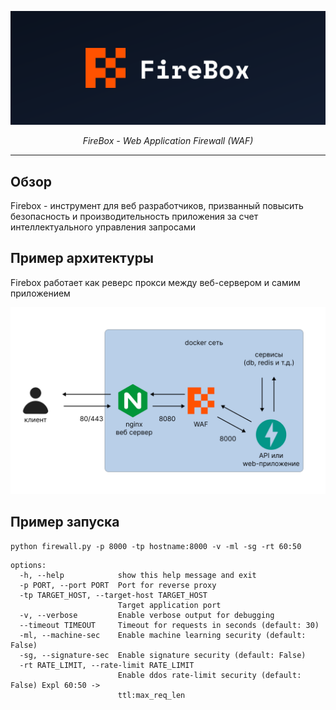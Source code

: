 <p align="center">
  <img src="media/logo_line.png" alt="FastShield">
</p>
<p align="center">
    <em>FireBox - Web Application Firewall (WAF)  </em>
</p>

---
## Обзор

Firebox - инструмент для веб разработчиков, призванный повысить безопасность и производительность приложения за счет интеллектуального управления запросами


## Пример архитектуры

Firebox работает как реверс прокси между веб-сервером и самим приложением

<p align="center">
  <img src="media/archi.png" alt="FastShield">
</p>


## Пример запуска
```
python firewall.py -p 8000 -tp hostname:8000 -v -ml -sg -rt 60:50
```


```
options:
  -h, --help            show this help message and exit
  -p PORT, --port PORT  Port for reverse proxy
  -tp TARGET_HOST, --target-host TARGET_HOST
                        Target application port
  -v, --verbose         Enable verbose output for debugging
  --timeout TIMEOUT     Timeout for requests in seconds (default: 30)
  -ml, --machine-sec    Enable machine learning security (default: False)
  -sg, --signature-sec  Enable signature security (default: False)
  -rt RATE_LIMIT, --rate-limit RATE_LIMIT
                        Enable ddos rate-limit security (default: False) Expl 60:50 ->
                        ttl:max_req_len

```